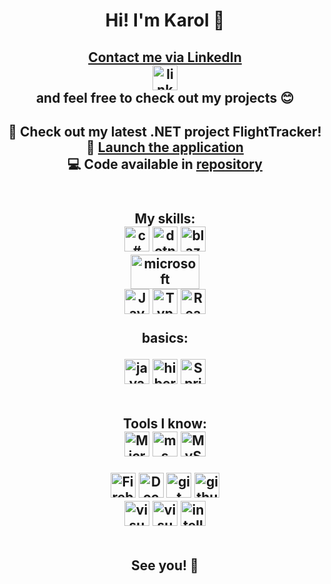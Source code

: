 <h1 align ="center">
Hi! I'm Karol 👋
</h1>

<h2 align ="center">
<a target="_blank" href="https://www.linkedin.com/in/karol-choron/">
Contact me via LinkedIn
<br>
<img src="https://cdn.worldvectorlogo.com/logos/linkedin-icon.svg" height="40" width="40" alt="linkedin logo"/>
</a>

<br>
  and feel free to check out my projects 😊
</h2>

<h2 align="center">
🚀  Check out my latest .NET project <strong>FlightTracker</strong>!<br>
🔗 <a href="https://findflights.onrender.com" target="_blank">Launch the application</a>  <br>
💻 Code available in <a href="https://github.com/karolchoron/FindFlights" target="_blank">repository</a><br><br>
</h2>
                                                                                    
</h2>
<h2 align ="center">
My skills:
</br>

<img src="https://cdn.worldvectorlogo.com/logos/c--4.svg" height="40" width="40" alt="c# logo"/>
<img src="https://cdn.worldvectorlogo.com/logos/dot-net-core-7.svg" height="40" width="40" alt="dotnetcore logo"/>
<img src="https://cdn.worldvectorlogo.com/logos/blazor.svg" height="40" width="40" alt="blazor"/>
</br>
<img src="https://docs.ongoingwarehouse.com/Content/Images/Logos/Original/MS-business-central-logo-500x240.max-500x240.png" height="55" width="110" alt="microsoft business central logo"/>
</br>

<img src="https://cdn.worldvectorlogo.com/logos/logo-javascript.svg" height="40" width="40" alt="JavaScript logo"/>
<img src="https://cdn.worldvectorlogo.com/logos/typescript.svg" height="40" width="40" alt="TypeScript logo"/>
<img src="https://cdn.worldvectorlogo.com/logos/react-native-1.svg" height="40" width="40" alt="React Native logo"/>
</br>
<p> basics: </p>
<img src="https://cdn.worldvectorlogo.com/logos/java.svg" height="40" width="40" alt="java logo"/>
<img src="https://cdn.worldvectorlogo.com/logos/hibernate.svg" height="40" width="40" alt="hibernate logo"/>
<img src="https://cdn.worldvectorlogo.com/logos/spring-3.svg" height="40" width="40" alt="Spring logo"/>
</br></br>

Tools I know:
</br>
<img src="https://cdn.worldvectorlogo.com/logos/azure-2.svg" height="40" width="40" alt="Microsoft Azure"/>
<img src="https://cdn.worldvectorlogo.com/logos/microsoft-sql-server-1.svg" height="40" width="40" alt="ms sql server logo"/>
<img src="https://cdn.worldvectorlogo.com/logos/mysql-3.svg" height="40" width="40" alt="MySQL server logo"/>

<img src="https://cdn.worldvectorlogo.com/logos/firebase-1.svg" height="40" width="40" alt="Firebase logo"/>
<img src="https://cdn.worldvectorlogo.com/logos/docker.svg" height="40" width="40" alt="Docker logo"/>
<img src="https://cdn.jsdelivr.net/gh/devicons/devicon/icons/git/git-original.svg" height="40" width="40" alt="git logo"/>
<img src="https://cdn.worldvectorlogo.com/logos/github-icon-1.svg" height="40" width="40" alt="github logo"/>
</br>

<img src="https://cdn.worldvectorlogo.com/logos/visual-studio-2013.svg" height="40" width="40" alt="visualstudio logo"/>
<img src="https://cdn.worldvectorlogo.com/logos/visual-studio-code-1.svg" height="40" width="40" alt="visualstudiocode logo"/>
<img src="https://cdn.worldvectorlogo.com/logos/intellij-idea-1.svg" height="40" width="40" alt="intellij logo"/>
<br></br>

See you! 👋
</h2>

